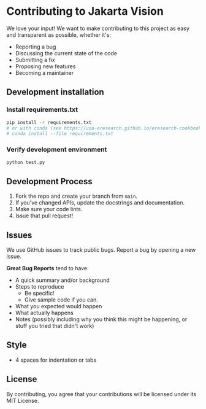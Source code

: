 # Contributing to Jakarta Vision

We love your input! We want to make contributing to this project as easy and transparent as possible, whether it's:

- Reporting a bug
- Discussing the current state of the code
- Submitting a fix
- Proposing new features
- Becoming a maintainer

## Development installation
### Install requirements.txt
```bash
pip install -r requirements.txt
# or with conda (see https://uoa-eresearch.github.io/eresearch-cookbook/recipe/2014/11/20/conda/)
# conda install --file requirements.txt
```
### Verify development environment
```bash
python test.py
```

## Development Process

1. Fork the repo and create your branch from `main`.
2. If you've changed APIs, update the docstrings and documentation.
3. Make sure your code lints.
4. Issue that pull request!

## Issues
We use GitHub issues to track public bugs. Report a bug by opening a new issue.

**Great Bug Reports** tend to have:

- A quick summary and/or background
- Steps to reproduce
  - Be specific!
  - Give sample code if you can. 
- What you expected would happen
- What actually happens
- Notes (possibly including why you think this might be happening, or stuff you tried that didn't work)

## Style

* 4 spaces for indentation or tabs

## License
By contributing, you agree that your contributions will be licensed under its MIT License.
